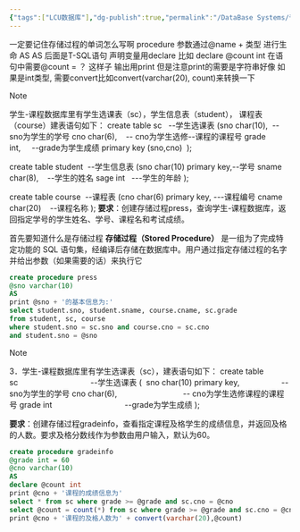 ```yaml
---
{"tags":["LCU数据库"],"dg-publish":true,"permalink":"/DataBase Systems/专题六：存储过程/","dgPassFrontmatter":true,"noteIcon":"","created":"2025-06-26T18:46:47.930+08:00","updated":"2025-06-26T19:16:39.125+08:00"}
---
```



一定要记住存储过程的单词怎么写啊 procedure
参数通过@name + 类型 进行生命
AS
AS 后面是T-SQL语句
声明变量用declare  比如 declare @count int  在语句中需要@count = ？ 这样子
输出用print 但是注意print的需要是字符串好像 如果是int类型, 需要convert比如convert(varchar(20), count)来转换一下

> [!note]
> 学生-课程数据库里有学生选课表（sc），学生信息表（student）， 课程表（course）建表语句如下：
> create table sc   --学生选课表
> (sno char(10),  --sno为学生的学号
> cno char(6),    -- cno为学生选修--课程的课程号
> grade int,     --grade为学生成绩
> primary key (sno,cno)  );
> 
> create table student  --学生信息表
> (sno char(10) primary key,--学号
> sname char(8),    --学生的姓名
> sage int   ---学生的年龄
> );
> 
> create table course  --课程表
> (cno char(6) primary key, ---课程编号
> cname char(20)    --课程名称
> );
> **要求**：创建存储过程press，查询学生-课程数据库，返回指定学号的学生姓名、学号、课程名和考试成绩。

首先要知道什么是存储过程
**存储过程（Stored Procedure）** 是一组为了完成特定功能的 SQL 语句集，经编译后存储在数据库中。用户通过指定存储过程的名字并给出参数（如果需要的话）来执行它

```SQL
create procedure press
@sno varchar(10)
AS
print @sno + '的基本信息为:'
select student.sno, student.sname, course.cname, sc.grade
from student, sc, course
where student.sno = sc.sno and course.cno = sc.cno
and student.sno = @sno
```

> [!note]
> 3．学生-课程数据库里有学生选课表（sc），建表语句如下：
> create table sc                                 --学生选课表
> (  sno char(10) primary key,                   --sno为学生的学号
> cno char(6),                              -- cno为学生选修课程的课程号
> grade int                                 --grade为学生成绩
> );
> 
> **要求**：创建存储过程gradeinfo，查看指定课程及格学生的成绩信息，并返回及格的人数。要求及格分数线作为参数由用户输入，默认为60。

```SQL
create procedure gradeinfo
@grade int = 60
@cno varchar(10)
AS
declare @count int
print @cno + '课程的成绩信息为'
select * from sc where grade >= @grade and sc.cno = @cno
select @count = count(*) from sc where grade >= @grade and sc.cno = @cno
print @cno + '课程的及格人数为' + convert(varchar(20),@count)
```